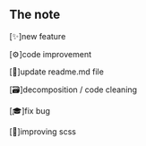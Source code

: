  ## The note

[✨]new feature


[⚙]code improvement


[📄]update readme.md file


[🗃]decomposition / code cleaning


[🎓]fix bug


[🎨]improving scss
